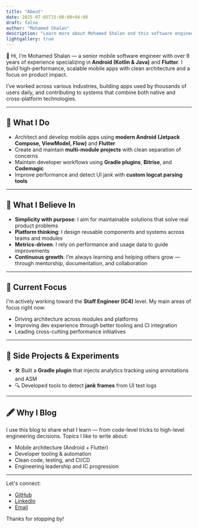 ```yaml
---
title: "About"
date: 2025-07-05T15:00:00+04:00
draft: false
author: "Mohamed Shalan"
description: "Learn more about Mohamed Shalan and this software engineering blog"
lightgallery: true
---
```


👋 Hi, I'm Mohamed Shalan — a senior mobile software engineer with over 9 years of experience specializing in **Android (Kotlin & Java)** and **Flutter**. I build high-performance, scalable mobile apps with clean architecture and a focus on product impact.

I’ve worked across various industries, building apps used by thousands of users daily, and contributing to systems that combine both native and cross-platform technologies.

---

## 🔧 What I Do

- Architect and develop mobile apps using **modern Android (Jetpack Compose, ViewModel, Flow)** and **Flutter**
- Create and maintain **multi-module projects** with clean separation of concerns
- Maintain developer workflows using **Gradle plugins**, **Bitrise**, and **Codemagic**
- Improve performance and detect UI jank with **custom logcat parsing tools**

---

## 🧠 What I Believe In

- **Simplicity with purpose**: I aim for maintainable solutions that solve real product problems
- **Platform thinking**: I design reusable components and systems across teams and modules
- **Metrics-driven**: I rely on performance and usage data to guide improvements
- **Continuous growth**: I'm always learning and helping others grow — through mentorship, documentation, and collaboration

---

## 🎯 Current Focus

I'm actively working toward the **Staff Engineer (IC4)** level. My main areas of focus right now:

- Driving architecture across modules and platforms
- Improving dev experience through better tooling and CI integration
- Leading cross-cutting performance initiatives

---

## 🧪 Side Projects & Experiments

- 🛠 Built a **Gradle plugin** that injects analytics tracking using annotations and ASM
- 🔍 Developed tools to detect **jank frames** from UI test logs

---

## 🖋 Why I Blog

I use this blog to share what I learn — from code-level tricks to high-level engineering decisions. Topics I like to write about:

- Mobile architecture (Android + Flutter)
- Developer tooling & automation
- Clean code, testing, and CI/CD
- Engineering leadership and IC progression

---

Let's connect:

- [GitHub](https://github.com/sh3lan93)  
- [LinkedIn](www.linkedin.com/in/mohamedsh3lan93)  
- [Email](mailto:mohamed.sh3lan_93@outlook.com)

Thanks for stopping by!